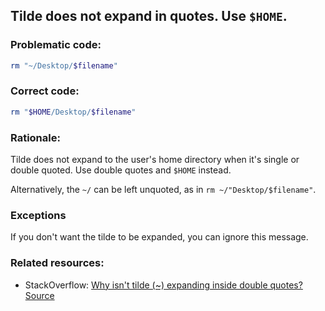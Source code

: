 ## Tilde does not expand in quotes. Use `$HOME`.

### Problematic code:

```sh
rm "~/Desktop/$filename"
```

### Correct code:

```sh
rm "$HOME/Desktop/$filename"
```

### Rationale:

Tilde does not expand to the user's home directory when it's single or double quoted. Use double quotes and `$HOME` instead.

Alternatively, the `~/` can be left unquoted, as in `rm ~/"Desktop/$filename"`.

### Exceptions

If you don't want the tilde to be expanded, you can ignore this message.

### Related resources:

* StackOverflow: [Why isn't tilde (~) expanding inside double quotes?](https://stackoverflow.com/questions/41871596/why-isnt-tilde-expanding-inside-double-quotes)
[Source](https://github.com/koalaman/shellcheck/wiki/SC2088)

